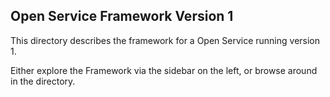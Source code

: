 ## Open Service Framework Version 1

This directory describes the framework for a Open Service running version 1.

Either explore the Framework via the sidebar on the left, or browse around in the directory.
